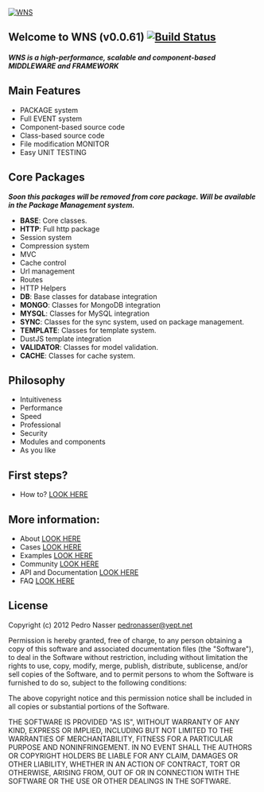 [![WNS](http://dl.dropbox.com/u/21773527/WNS-Logo.png)](http://wns.yept.net)

## Welcome to WNS (v0.0.61) [![Build Status](https://travis-ci.org/yeptlabs/wns.png?branch=master)](https://travis-ci.org/yeptlabs/wns)

##### WNS is a high-performance, scalable and component-based MIDDLEWARE and FRAMEWORK

## Main Features

 - PACKAGE system
 - Full EVENT system
 - Component-based source code
 - Class-based source code
 - File modification MONITOR
 - Easy UNIT TESTING

## Core Packages

***Soon this packages will be removed from core package.
Will be available in the Package Management system.***

- **BASE**: Core classes.
- **HTTP**: Full http package
 - Session system
 - Compression system
 - MVC
 - Cache control
 - Url management
 - Routes
 - HTTP Helpers
- **DB**: Base classes for database integration
- **MONGO**: Classes for MongoDB integration
- **MYSQL**: Classes for MySQL integration
- **SYNC**: Classes for the sync system, used on package management.
- **TEMPLATE**: Classes for template system.
 - DustJS template integration
- **VALIDATOR**: Classes for model validation.
- **CACHE**: Classes for cache system.

## Philosophy

- Intuitiveness
- Performance
- Speed
- Professional
- Security
- Modules and components
- As you like

## First steps?

- How to? [LOOK HERE](http://wns.yept.net/site/guide)

## More information:

- About [LOOK HERE](http://wns.yept.net/)
- Cases [LOOK HERE](http://wns.yept.net/site/cases)
- Examples [LOOK HERE](http://wns.yept.net/site/examples)
- Community [LOOK HERE](http://wns.yept.net/site/community)
- API and Documentation [LOOK HERE](http://wns.yept.net/api/)
- FAQ [LOOK HERE](http://wns.yept.net/site/faq/)

## License 

Copyright (c) 2012 Pedro Nasser <pedronasser@yept.net>

Permission is hereby granted, free of charge, to any person obtaining a
copy of this software and associated documentation files (the "Software"),
to deal in the Software without restriction, including without limitation
the rights to use, copy, modify, merge, publish, distribute, sublicense,
and/or sell copies of the Software, and to permit persons to whom
the Software is furnished to do so, subject to the following conditions:

The above copyright notice and this permission notice shall be included
in all copies or substantial portions of the Software.

THE SOFTWARE IS PROVIDED "AS IS", WITHOUT WARRANTY OF ANY KIND,
EXPRESS OR IMPLIED, INCLUDING BUT NOT LIMITED TO THE WARRANTIES
OF MERCHANTABILITY, FITNESS FOR A PARTICULAR PURPOSE AND NONINFRINGEMENT.
IN NO EVENT SHALL THE AUTHORS OR COPYRIGHT HOLDERS BE LIABLE FOR
ANY CLAIM, DAMAGES OR OTHER LIABILITY, WHETHER IN AN ACTION OF CONTRACT,
TORT OR OTHERWISE, ARISING FROM, OUT OF OR IN CONNECTION WITH THE
SOFTWARE OR THE USE OR OTHER DEALINGS IN THE SOFTWARE.
